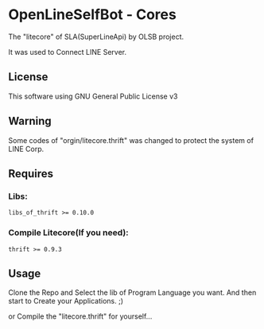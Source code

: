 OpenLineSelfBot - Cores
==================
The "litecore" of SLA(SuperLineApi) by OLSB project.

It was used to Connect LINE Server.

## License
This software using GNU General Public License v3

## Warning
Some codes of "orgin/litecore.thrift" was changed to protect the system of LINE Corp.

## Requires

### Libs:
    libs_of_thrift >= 0.10.0

### Compile Litecore(If you need):
    thrift >= 0.9.3

## Usage
Clone the Repo and Select the lib of Program Language you want.
And then start to Create your Applications. ;)

or Compile the "litecore.thrift" for yourself...